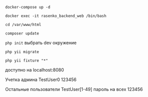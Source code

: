 `docker-compose up -d`

`docker exec -it rasenko_backend_web /bin/bash`

`cd /var/www/html`

`composer update`

`php init` выбрать dev окружение

`php yii migrate`

`php yii fixture "*"`

доступно на localhost:8080

Учетка админа TestUser0 123456

Остальные пользователи TestUser[1-49] пароль на всех 123456
